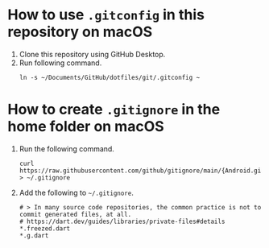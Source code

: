 # How to use `.gitconfig` in this repository on macOS
1. Clone this repository using GitHub Desktop.
2. Run following command.
    ```shell
    ln -s ~/Documents/GitHub/dotfiles/git/.gitconfig ~
    ```

# How to create `.gitignore` in the home folder on macOS
1. Run the following command.
    ```shell
    curl https://raw.githubusercontent.com/github/gitignore/main/{Android.gitignore,Dart.gitignore,Go.gitignore,Swift.gitignore} > ~/.gitignore
    ```
2. Add the following to `~/.gitignore`.
    ```gitignore
    # > In many source code repositories, the common practice is not to commit generated files, at all.
    # https://dart.dev/guides/libraries/private-files#details
    *.freezed.dart
    *.g.dart
    ```

